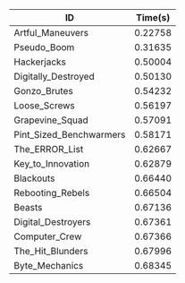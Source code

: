 |ID|Time(s)|
|-|-|
|Artful_Maneuvers|0.22758|
|Pseudo_Boom|0.31635|
|Hackerjacks|0.50004|
|Digitally_Destroyed|0.50130|
|Gonzo_Brutes|0.54232|
|Loose_Screws|0.56197|
|Grapevine_Squad|0.57091|
|Pint_Sized_Benchwarmers|0.58171|
|The_ERROR_List|0.62667|
|Key_to_Innovation|0.62879|
|Blackouts|0.66440|
|Rebooting_Rebels|0.66504|
|Beasts|0.67136|
|Digital_Destroyers|0.67361|
|Computer_Crew|0.67366|
|The_Hit_Blunders|0.67996|
|Byte_Mechanics|0.68345|
